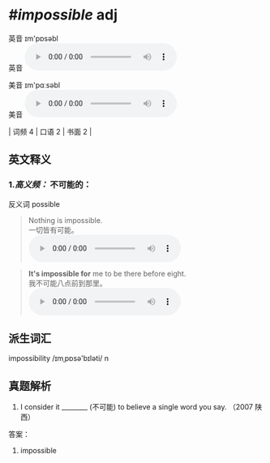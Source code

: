 # ***\#impossible*** adj
英音 ɪm'pɒsəbl  
英音
<audio src="./media/impossible-B.aac" controls="controls"></audio>

美音 ɪm'pɑːsəbl  
美音
<audio src="./media/impossible.aac" controls="controls"></audio>



| 词频 4 | 口语 2 | 书面 2 |  

英文释义
---
### 1.*高义频：* **不可能的：**  
反义词 possible 

 > Nothing is impossible.  
 > 一切皆有可能。    
<audio src="./media/impossible-517_AAC.aac" controls="controls"></audio>

 > **It's impossible for** me to be there before eight.  
 > 我不可能八点前到那里。    
<audio src="./media/impossible-517-1_AAC.aac" controls="controls"></audio>


派生词汇
---
impossibility /ɪmˌpɒsə'bɪləti/ n   

真题解析
---
1. I consider it ________ (不可能) to believe a single word you say.  （2007 陕西）  

答案：
1. impossible  

